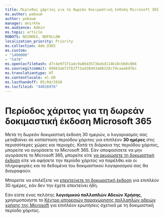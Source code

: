 ```yaml
---
title: Περίοδος χάριτος για τη δωρεάν δοκιμαστική έκδοση Microsoft 365
ms.author: pebaum
author: pebaum
manager: mnirkhe
ms.audience: Admin
ms.topic: article
ROBOTS: NOINDEX, NOFOLLOW
localization_priority: Priority
ms.collection: Adm_O365
ms.custom:
- "1400006"
- "5479"
ms.openlocfilehash: d7c4e97371a4c9a8643573bebd114b18cb60c866
ms.sourcegitcommit: 69663ab72f62f72ad28d43a08328c74caaa697bc
ms.translationtype: HT
ms.contentlocale: el-GR
ms.lasthandoff: 05/04/2020
ms.locfileid: "44016976"
---
```

# <a name="grace-period-for-microsoft-365-free-trial"></a>Περίοδος χάριτος για τη δωρεάν δοκιμαστική έκδοση Microsoft 365

Μετά τη δωρεάν δοκιμαστική έκδοση 30 ημερών, ο λογαριασμός σας μεταβαίνει σε κατάσταση περιόδου χάριτος για επιπλέον **30 ημέρες** στις περισσότερες χώρες και περιοχές. Κατά τη διάρκεια της περιόδου χάριτος, μπορείτε να αγοράσετε το Microsoft 365. Εάν αποφασίσετε να μην αγοράσετε το Microsoft 365, μπορείτε είτε [να ακυρώσετε τη δοκιμαστική έκδοση](https://docs.microsoft.com/microsoft-365/commerce/subscriptions/cancel-your-subscription?view=o365-worldwide) είτε να αφήσετε την περίοδο χάριτος να παρέλθει και οι πληροφορίες και τα δεδομένα του δοκιμαστικού λογαριασμού σας θα διαγραφούν.

Μπορείτε να επιλέξετε να [επεκτείνετε τη δοκιμαστική έκδοση](https://docs.microsoft.com/microsoft-365/commerce/extend-your-trial) για επιπλέον 30 ημέρες, εάν δεν την έχετε επεκτείνει ήδη.

Εάν είστε ένας πελάτης **λογισμικού πολλαπλών Αδειών Χρήσης**, χρησιμοποιήστε το [Κέντρο υπηρεσιών παραχώρησης πολλαπλών αδειών χρήσης της Microsoft](https://support.microsoft.com/help/4471406/how-to-contact-the-microsoft-volume-licensing-service-center) για επιπλέον ερωτήσεις σχετικά με τη δοκιμαστική περίοδο χάριτος.
